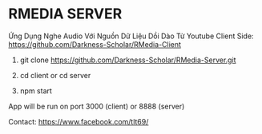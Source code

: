 # RMEDIA SERVER

Ứng Dụng Nghe Audio Với Nguồn Dữ Liệu Dồi Dào Từ Youtube
Client Side: https://github.com/Darkness-Scholar/RMedia-Client

1. git clone https://github.com/Darkness-Scholar/RMedia-Server.git

2. cd client or cd server

3. npm start

App will be run on port 3000 (client) or 8888 (server)

Contact: https://www.facebook.com/tlt69/
